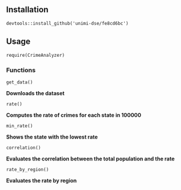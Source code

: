 Installation
------------

    devtools::install_github('unimi-dse/fe8cd6bc')

Usage
-----

    require(CrimeAnalyzer)

### Functions

    get_data()

**Downloads the dataset**

    rate()

**Computes the rate of crimes for each state in 100000**

    min_rate()

**Shows the state with the lowest rate**

    correlation()

**Evaluates the correlation between the total population and the rate**

    rate_by_region()

**Evaluates the rate by region**
